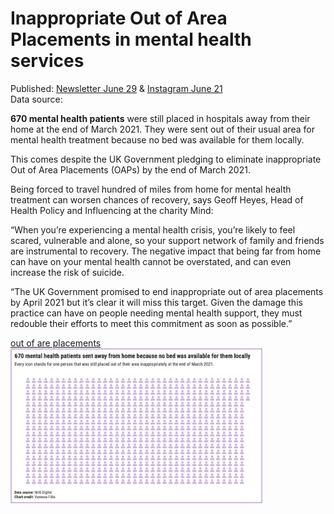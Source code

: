 # Inappropriate Out of Area Placements in mental health services

Published: [Newsletter June 29](https://mailchi.mp/ea478d43d31d/5-minutes-against-stigma-1) & [Instagram June 21](https://www.instagram.com/p/CQYl4wKjqc1/)  
Data source: 

**670 mental health patients** were still placed in hospitals away from their home at the end of March 2021. They were sent out of their usual area for mental health treatment because no bed was available for them locally. 

This comes despite the UK Government pledging to eliminate inappropriate Out of Area Placements (OAPs) by the end of March 2021. 

Being forced to travel hundred of miles from home for mental health treatment can worsen chances of recovery, says Geoff Heyes, Head of Health Policy and Influencing at the charity Mind:

“When you’re experiencing a mental health crisis, you’re likely to feel scared, vulnerable and alone, so your support network of family and friends are instrumental to recovery. The negative impact that being far from home can have on your mental health cannot be overstated, and can even increase the risk of suicide.

“The UK Government promised to end inappropriate out of area placements by April 2021 but it’s clear it will miss this target. Given the damage this practice can have on people needing mental health support, they must redouble their efforts to meet this commitment as soon as possible.”

[out of are placements](OAP-March-2021.png)
<img src="OAP-March-2021.png" width=80%>
